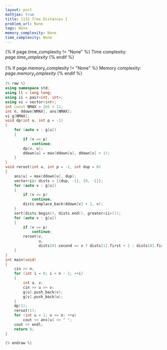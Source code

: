 ```yaml
---
layout: post
mathjax: true
title: 1132 Tree Distances I
problem_url: None
tags: None
memory_complexity: None
time_complexity: None
---
```




{% if page.time_complexity != "None" %}
Time complexity: ${{ page.time_complexity }}$
{% endif %}

{% if page.memory_complexity != "None" %}
Memory complexity: ${{ page.memory_complexity }}$
{% endif %}

```cpp
{% raw %}
using namespace std;
using ll = long long;
using ii = pair<int, int>;
using vi = vector<int>;
int const NMAX = 2e5 + 11;
int n, ddown[NMAX], ans[NMAX];
vi g[NMAX];
void dp(int u, int p = -1)
{
    for (auto v : g[u])
    {
        if (v == p)
            continue;
        dp(v, u);
        ddown[u] = max(ddown[u], ddown[v] + 1);
    }
}
void reroot(int u, int p = -1, int dup = 0)
{
    ans[u] = max(ddown[u], dup);
    vector<ii> dists = {{dup, -1}, {0, -1}};
    for (auto v : g[u])
    {
        if (v == p)
            continue;
        dists.emplace_back(ddown[v] + 1, v);
    }
    sort(dists.begin(), dists.end(), greater<ii>());
    for (auto v : g[u])
    {
        if (v == p)
            continue;
        reroot(v,
               u,
               dists[0].second == v ? dists[1].first + 1 : dists[0].first + 1);
    }
}
int main(void)
{
    cin >> n;
    for (int i = 0; i < n - 1; ++i)
    {
        int u, v;
        cin >> u >> v;
        g[u].push_back(v);
        g[v].push_back(u);
    }
    dp(1);
    reroot(1);
    for (int u = 1; u <= n; ++u)
        cout << ans[u] << " ";
    cout << endl;
    return 0;
}

{% endraw %}
```